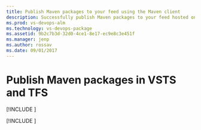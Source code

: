 ```yaml
---
title: Publish Maven packages to your feed using the Maven client
description: Successfully publish Maven packages to your feed hosted on VSTS or Team Foundation Server
ms.prod: vs-devops-alm
ms.technology: vs-devops-package
ms.assetid: 9b2c7b3d-32d0-4ce1-8e17-ec9e8c3e451f
ms.manager: jenp
ms.author: rossav
ms.date: 09/01/2017
---
```


# Publish Maven packages in VSTS and TFS

[!INCLUDE [](../_shared/availability-maven.md)]

[!INCLUDE [](../_shared/maven/publish.md)]